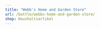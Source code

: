 ```yaml
---
title: "Webb's Home and Garden Store"
url: /battle/webbs-home-and-garden-store/
shop: Haushaltsartikel
---
```

